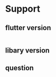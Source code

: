 # Support

## flutter version

<!--  
$ flutter --version

or

$ flutter doctor -v

-->

<!-- and copy your log into between ``` -->

```bash

```

## libary version

<!-- your library version -->

## question

<!-- input your question -->
